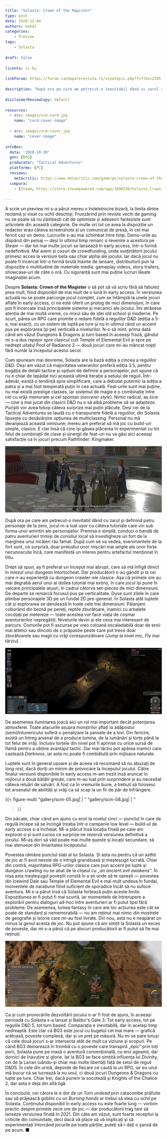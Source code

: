 ```yaml
---
title: "Solasta: Crown of the Magister"
type: post
date: 2020-12-04
authors: mahdi
categories:
    - Preview
tags:
    - Solasta

draft: false

licenta: cc-by

linkForum: https://forum.candaparerevista.ro/viewtopic.php?f=77&t=2595

description: "După ora pe care am petrecut-o inevitabil dând cu zarul și definind patru personaje de la zero, jocul m-a luat ușor cu câteva tutoriale care vin sub forma unor amintiri ale personajelor. Premisa e simplă: conduci o bandă de patru aventurieri trimiși de consiliul local să investigheze un fort de la marginea unui nicăieri rău famat. După cum se va vedea, evenimentele de la fort sunt, ce surpriză, doar preludiul unor mișcări mai ample ale unor forțe necunoscute încă, care manifestă un interes pentru artefactul menționat în titlu."

disclaimerReviewCopy: default

resources:
  - src: images/scm-card.jpg
    name: "card-cover-image"

  - src: images/scm-cover.jpg
    name: "cover-image"

infoBox:
  data: '2020-10-20'
  gen: [RPG]
  producator: "Tactical Adventures"
  platforme: [PC]
  reviews:
    metacritic: https://www.metacritic.com/game/pc/solasta-crown-of-the-magister
  cumpara:
    - [Steam, https://store.steampowered.com/app/1096530/Solasta_Crown_of_the_Magister/]

---
```


A scrie un preview mi s-a părut mereu o îndeletnicire bizară, la limita dintre reclamă și visat cu ochii deschiși. Frunzărind prin reviste vechi de gaming nu se poate să nu zâmbești cât de optimiste și adeseori fanteziste sunt articolele din această categorie. De multe ori tot ce avea la dispoziție un redactor erau câteva screenshots și un comunicat de presă, în cel mai fericit caz un demo. Lucrurile s-au mai schimbat între timp. Demo-urile au dispărut din peisaj — deși în ultimul timp remarc o revenire a acestora pe Steam — dar tot mai multe jocuri se lansează în early access, într-o formă nedefinitivă. Mai avem și cazuri de crowdfunding, unde susținătorii jocului primesc acces la versiuni beta sau chiar alpha ale jocului. Iar dacă jocul nu poate fi încercat într-o formă brută înainte de lansare, distribuitorii pun la dispoziție o multitudine de materiale media: gameplay videos, story trailers, showcase-uri de câte o oră. Cu siguranță sunt mai puține lucruri lăsate imaginației acum.

Despre **Solasta: Crown of the Magister** o să pot să vă scriu fără să fabulez prea mult, fiind disponibil de mai mult de o lună în early access. În versiunea actuală nu se poate parcurge jocul complet, cum se întâmplă la unele jocuri aflate în early access, ci ne este oferit un prolog de mici dimensiuni, în care pot fi încercate însă principalele sisteme și mecanici ale jocului. Îmi atrăsese atenția de mai multă vreme, cu mixul său de idei old school și moderne. Pe scurt, părea un RPG care promite o redare fidelă a regulilor D&D (ediția a 5-a, mai exact), cu un sistem de luptă pe ture și nu în ultimul rând un accent pus pe explorarea (și pe) verticală a nivelurilor. N-o să mint, prima dată când am văzut Dungeons & Dragons și turn based în aceeași frază, gândul mi s-a dus repejor spre clasicul cult Temple of Elemental Evil și spre pe nedrept uitatul Pool of Radiance 2 — două jocuri care mi-au mâncat nopți fără număr la începutul acestui secol.

Cum spuneam mai devreme, Solasta are la bază ediția a cincea a regulilor D&D. Deși am văzut că majoritatea veteranilor preferă ediția 3.5, pentru bogăția de detalii tactice și opțiuni de definire a personajelor, pot spune că nu e chiar de lepădat nici această ultimă iterație a setului de reguli. Într-adevăr, există o tendință spre simplificare, care a debutat puternic la ediția a patra și a mai fost temperată puțin în cea actuală. Feat-urile sunt mai puține, nu mai există prestige classes, iar sistemul de magie e o combinație între cel cu vrăji memorate și cel spontan (*sorcerer style*). Nimic radical, aș zice — cine a mai jucat din clasicii D&D nu o să aibă probleme să se adapteze. Puriștii vor avea totuși câteva surprize mai puțin plăcute. Deși cei de la Tactical Adventures se laudă cu o transpunere fidelă a regulilor, din Solasta lipsește cu desăvârșire opțiunea de multiclassing. Personal nu mă deranjează această omisiune; mereu am preferat să mă joc cu build-uri simple, clasice. E clar însă că cine își găsea plăcerea în experimentat cu tot felul de combinații de clase și sinergii de feat-uri nu va găsi aici aceeași satisfacție ca în jocuri precum Pathfinder: Kingmaker.

![](gallery/scm-01.jpg)

După ora pe care am petrecut-o inevitabil dând cu zarul și definind patru personaje de la zero, jocul m-a luat ușor cu câteva tutoriale care vin sub forma unor amintiri ale personajelor. Premisa e simplă: conduci o bandă de patru aventurieri trimiși de consiliul local să investigheze un fort de la marginea unui nicăieri rău famat. După cum se va vedea, evenimentele de la fort sunt, ce surpriză, doar preludiul unor mișcări mai ample ale unor forțe necunoscute încă, care manifestă un interes pentru artefactul menționat în titlu.

Drept să spun, aș fi preferat un început mai abrupt, care să mă înfigă direct în miezul unui dungeon întortocheat. Dar producătorii s-au gândit și la cei care n-au experiență cu dungeon crawler-ele clasice. Așa că primele ore au mai degrabă aerul unui al doilea tutorial mai extins, în care jocul își pune în valoare principalele atuuri, în cadrul câtorva set-pieces de mici dimensiuni. De departe se remarcă focusul pus pe verticalitate. Duse sunt zilele în care plimbai personajele 3D pe un fundal 2D pre-generat. În Solasta atât luptele cât și explorarea se derulează în toate cele trei dimensiuni. Păianjeni coborând din beznă pe pereți, reptile zburătoare, inamici cu arbalete cocoțați pe metereze — toate acestea vor face viața de coșmar aventurierilor nepregătiți. Nivelurile devin și ele ceva mai interesant de parcurs. Comorile pot fi ascunse pe vreo coloană escaladabilă doar de eroii mai atletici sau dincolo de o prăpastie peste care pot trece doar zburătoarele sau magii cu vrăji corespunzătoare (*Jump* la nivel mic, *Fly* mai târziu).

![](gallery/scm-03.jpg)

De asemenea iluminarea joacă aici un rol mai important decât potențarea atmosferei. Toate atacurile asupra monștrilor aflați la adăpostul (semi)întunericului suferă o penalizare la șansele de a lovi. Din fericire, există un întreg arsenal de a produce lumina, de la lumânări și torțe până la tot felul de vrăji. Inclusiv torțele din nivel pot fi aprinse cu orice sursă de flamă pentru a obține avantajul tactic. Dar mai târziu pot apărea inamici care castează *Darkness*, iar asta nu poate fi combătută prin mijloace naturale.

Luptele sunt în general ușoare și de aceea vă recomand să nu abuzați de *long rest*, dacă doriți un minim de provocare la începutul jocului. Către finalul versiunii disponibile în early access m-am trezit însă aruncat în mijlocul a două bătălii greuțe, care m-au luat prin surprindere și au necesitat câteva reluări de salvări. A fost ca în vremurile bune, a trebuit să folosesc tot arsenalul de abilități și vrăji ca să scap la un fir de păr de înfrângere.

{{< figure-multi
    "gallery/scm-05.jpg| | "
    "gallery/scm-08.jpg| | "
>}}

Din păcate, chiar când am ajuns cu eroii la nivelul cinci — punctul în care de regulă începe să se încingă treaba într-o campanie low level — build-ul de early access s-a încheiat. Mi-a plăcut însă locația finală pe care am explorat-o și sunt curios ce surprize ne rezervă versiunea definitivă a jocului. Mi-aș dori să văd poate mai multe queste și locații secundare, să mai atenueze din liniaritatea începutului.

Povestea rămâne punctul slab al lui Solasta. Și asta nu pentru că un astfel de joc ar fi avut nevoie de o intrigă grandioasă și meșteșugit lucrată. Chiar din contră, majoritatea RPG-urilor clasice care pun accent pe lupte și dungeon crawling nu se abat de la clișeul cu *„an ancient evil awakens”*. În nișa asta meșteșugul poveștii constă în a ști unde să te oprești — povestea din Icewind Dale sau Temple of Elemental Evil e mai mult undeva în fundal, momentele de narațiune fiind suficient de sporadice încât să nu sufoce aventura. Mi s-a părut însă că Solasta forțează puțin aceste limite. Expozițiunea ar fi putut fi mai scurtă, iar momentele de întrerupere a explorării pentru dialoguri ad-hoc între aventurieri ar fi putut lipsi fără probleme. De asemenea, lumea fantasy în care are loc acțiunea este cât se poate de standard și nememorabilă — nu am reținut mai nimic din mostrele de geografie și istorie care mi-au fost livrate. Din nou, asta nu e neapărat un minus la genul acesta de joc. Nu pot spune că am simțit la Solasta un exces de poveste, dar mi s-a părut că pe alocuri producătorii ar fi putut să fie mai reținuți.

![](gallery/scm-04.jpg)

Ca și cum provocările dezvoltării jocului n-ar fi fost de ajuns, în aceeași perioadă cu Solasta s-a lansat și Baldur's Gate 3. Tot early access, tot pe regulile D&D 5, tot turn based. Comparația e inevitabilă, dar în același timp nedreaptă. Este clar că BG3 este jocul cu bugetul cel mai mare — grafică arătoasă, poveste complexă, dar și un preț pe măsură. Nu mi se pare totuși că cele două jocuri s-ar intersecta atât de mult ca viziune și scopuri. Pe când BG3 demarează în trombă cu o poveste care transpiră „epic” prin toți porii, Solasta pune pe masă o aventură convențională, cu eroi ageamii, dar dornici de înavuțire și glorie. Iar la BG3 se face simțită influența lui Divinity, cei de la Larian luându-și chiar mai multe libertăți față de setul de reguli D&D5. În cele din urmă, depinde de fiecare ce caută la un RPG, iar eu unul mă bucur că se lucrează la nu unul, ci două jocuri Dungeons & Dragons cu lupte pe ture. Chiar trei, dacă punem la socoteală și Knights of the Chalice 2, dar asta e deja din altă ligă.

În concluzie, cei cărora le e dor de un *Turn undead* prin catacombe prăfuite sau să prăjească goblini cu un *Burning hands* ar trebui să stea cu ochii pe Solasta. Conținutul disponibil în early access nu este foarte lung — vorbim practic despre primele zece ore de joc — dar producătorii trag tare să lanseze versiunea finală în 2021. Din câte am văzut, sunt foarte receptivi la criticile din comunitate, deci dacă vă place să vă implicați și să experimentați întorcând jocurile pe toate părțile, puteți să-i dați o șansă de pe acum. ■
